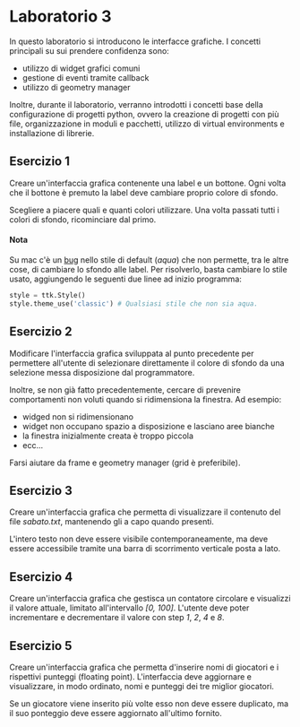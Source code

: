 # Laboratorio 3
In questo laboratorio si introducono le interfacce grafiche.
I concetti principali su sui prendere confidenza sono:
- utilizzo di widget grafici comuni
- gestione di eventi tramite callback
- utilizzo di geometry manager

Inoltre, durante il laboratorio, verranno introdotti i concetti base della configurazione di progetti python,
ovvero la creazione di progetti con più file, 
organizzazione in moduli e pacchetti,
utilizzo di virtual environments e installazione di librerie.

## Esercizio 1
Creare un'interfaccia grafica contenente una label e un bottone.
Ogni volta che il bottone è premuto la label deve cambiare proprio colore di sfondo.

Scegliere a piacere quali e quanti colori utilizzare.
Una volta passati tutti i colori di sfondo, ricominciare dal primo.

#### Nota
Su mac c'è un [bug](https://stackoverflow.com/questions/28589021/background-color-of-tkinter-label-will-not-change-python-3-4#33727986)
nello stile di default (*aqua*) che non permette, tra le altre cose, di cambiare lo sfondo alle label.
Per risolverlo, basta cambiare lo stile usato, aggiungendo le seguenti due linee ad inizio programma:
```python
style = ttk.Style()
style.theme_use('classic') # Qualsiasi stile che non sia aqua.
```

## Esercizio 2
Modificare l'interfaccia grafica sviluppata al punto precedente 
per permettere all'utente di selezionare direttamente il colore di sfondo
da una selezione messa disposizione dal programmatore.

Inoltre, se non già fatto precedentemente,
cercare di prevenire comportamenti non voluti quando si ridimensiona la finestra.
Ad esempio:
- widged non si ridimensionano
- widget non occupano spazio a disposizione e lasciano aree bianche
- la finestra inizialmente creata è troppo piccola
- ecc... 

Farsi aiutare da frame e geometry manager (grid è preferibile).

## Esercizio 3
Creare un'interfaccia grafica che permetta di visualizzare il contenuto
del file *sabato.txt*, mantenendo gli a capo quando presenti.

L'intero testo non deve essere visibile contemporaneamente,
ma deve essere accessibile tramite una barra di scorrimento verticale posta a lato.

## Esercizio 4
Creare un'interfaccia grafica che gestisca un contatore circolare
e visualizzi il valore attuale, limitato all'intervallo *[0, 100]*.
L'utente deve poter incrementare e decrementare il valore con step *1*, *2*, *4* e *8*.

## Esercizio 5
Creare un'interfaccia grafica che permetta d'inserire
nomi di giocatori e i rispettivi punteggi (floating point).
L'interfaccia deve aggiornare e visualizzare, in modo ordinato,
nomi e punteggi dei tre miglior giocatori.

Se un giocatore viene inserito più volte esso non deve essere duplicato,
ma il suo ponteggio deve essere aggiornato all'ultimo fornito.

